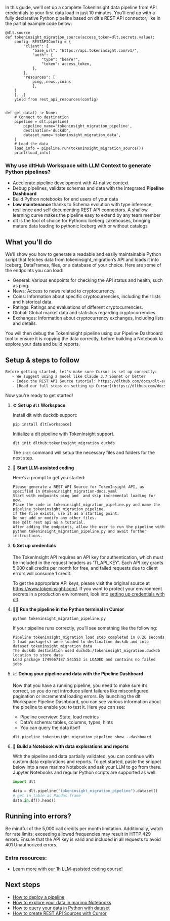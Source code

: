 In this guide, we'll set up a complete TokenInsight data pipeline from API credentials to your first data load in just 10 minutes. You'll end up with a fully declarative Python pipeline based on dlt's REST API connector, like in the partial example code below:

```python-outcome
@dlt.source
def tokeninsight_migration_source(access_token=dlt.secrets.value):
    config: RESTAPIConfig = {
        "client": {
            "base_url": "https://api.tokeninsight.com/v1/",
            "auth": {
                "type": "bearer",
                "token": access_token,
            },
        },
        "resources": [
            ping,,news,,coins
            ],
    }
    [...]
    yield from rest_api_resources(config)


def get_data() -> None:
    # Connect to destination
    pipeline = dlt.pipeline(
        pipeline_name='tokeninsight_migration_pipeline',
        destination='duckdb',
        dataset_name='tokeninsight_migration_data', 
    )
    # Load the data
    load_info = pipeline.run(tokeninsight_migration_source())
    print(load_info) 
```

### Why use dltHub Workspace with LLM Context to generate Python pipelines?

- Accelerate pipeline development with AI-native context
- Debug pipelines, validate schemas and data with the integrated **Pipeline Dashboard**
- Build Python notebooks for end users of your data
- **Low maintenance** thanks to Schema evolution with type inference, resilience and self documenting REST API connectors. A shallow learning curve makes the pipeline easy to extend by any team member
- dlt is the tool of choice for Pythonic Iceberg Lakehouses, bringing mature data loading to pythonic Iceberg with or without catalogs

## What you’ll do

We’ll show you how to generate a readable and easily maintainable Python script that fetches data from tokeninsight_migration’s API and loads it into Iceberg, DataFrames, files, or a database of your choice. Here are some of the endpoints you can load:

- General: Various endpoints for checking the API status and health, such as ping.
- News: Access to news related to cryptocurrency.
- Coins: Information about specific cryptocurrencies, including their lists and historical data.
- Ratings: Ratings and evaluations of different cryptocurrencies.
- Global: Global market data and statistics regarding cryptocurrencies.
- Exchanges: Information about cryptocurrency exchanges, including lists and details.

You will then debug the TokenInsight pipeline using our Pipeline Dashboard tool to ensure it is copying the data correctly, before building a Notebook to explore your data and build reports.

## Setup & steps to follow

```default
Before getting started, let's make sure Cursor is set up correctly:
   - We suggest using a model like Claude 3.7 Sonnet or better
   - Index the REST API Source tutorial: https://dlthub.com/docs/dlt-ecosystem/verified-sources/rest_api/ and add it to context as **@dlt rest api**
   - [Read our full steps on setting up Cursor](https://dlthub.com/docs/dlt-ecosystem/llm-tooling/cursor-restapi#23-configuring-cursor-with-documentation)
```

Now you're ready to get started!

1. ⚙️ **Set up `dlt` Workspace**
    
    Install dlt with duckdb support:
    ```shell
    pip install dlt[workspace]
    ```

    Initialize a dlt pipeline with TokenInsight support.
    ```shell
    dlt init dlthub:tokeninsight_migration duckdb
    ```

    The `init` command will setup the necessary files and folders for the next step.
    
2. 🤠 **Start LLM-assisted coding**
    
    Here’s a prompt to get you started:
    
    ```prompt
    Please generate a REST API Source for TokenInsight API, as specified in @tokeninsight_migration-docs.yaml 
    Start with endpoints ping and  and skip incremental loading for now. 
    Place the code in tokeninsight_migration_pipeline.py and name the pipeline tokeninsight_migration_pipeline. 
    If the file exists, use it as a starting point. 
    Do not add or modify any other files. 
    Use @dlt rest api as a tutorial. 
    After adding the endpoints, allow the user to run the pipeline with python tokeninsight_migration_pipeline.py and await further instructions.
    ```

    
3. 🔒 **Set up credentials** 
    
    The TokenInsight API requires an API key for authentication, which must be included in the request headers as 'TI_API_KEY'. Each API key grants 5,000 call credits per month for free, and failed requests due to client errors will consume 1 credit.
    
    To get the appropriate API keys, please visit the original source at https://www.tokeninsight.com/.
    If you want to protect your environment secrets in a production environment, look into [setting up credentials with dlt](https://dlthub.com/docs/walkthroughs/add_credentials).
    
4. 🏃‍♀️ **Run the pipeline in the Python terminal in Cursor**
    
    ```shell
    python tokeninsight_migration_pipeline.py
    ```
    
    If your pipeline runs correctly, you’ll see something like the following:
    
    ```shell
    Pipeline tokeninsight_migration load step completed in 0.26 seconds
    1 load package(s) were loaded to destination duckdb and into dataset tokeninsight_migration_data
    The duckdb destination used duckdb:/tokeninsight_migration.duckdb location to store data
    Load package 1749667187.541553 is LOADED and contains no failed jobs
    ```
    
5. 📈 **Debug your pipeline and data with the Pipeline Dashboard**

    Now that you have a running pipeline, you need to make sure it’s correct, so you do not introduce silent failures like misconfigured pagination or incremental loading errors. By launching the dlt Workspace Pipeline Dashboard, you can see various information about the pipeline to enable you to test it. Here you can see:
    - Pipeline overview: State, load metrics
    - Data’s schema: tables, columns, types, hints
    - You can query the data itself
    
    ```shell
    dlt pipeline tokeninsight_migration_pipeline show --dashboard
    ```
    
6. 🐍 **Build a Notebook with data explorations and reports**

    With the pipeline and data partially validated, you can continue with custom data explorations and reports. To get started, paste the snippet below into a new marimo Notebook and ask your LLM to go from there. Jupyter Notebooks and regular Python scripts are supported as well.

    
    ```python
    import dlt

   data = dlt.pipeline("tokeninsight_migration_pipeline").dataset()
   # get in table as Pandas frame
   data.in.df().head()
    ```

## Running into errors?

Be mindful of the 5,000 call credits per month limitation. Additionally, watch for rate limits; exceeding allowed frequencies may result in HTTP 429 errors. Ensure that the API key is valid and included in all requests to avoid 401 Unauthorized errors.

### Extra resources:

- [Learn more with our 1h LLM-assisted coding course!](https://www.youtube.com/watch?v=GGid70rnJuM)

## Next steps

- [How to deploy a pipeline](https://dlthub.com/docs/walkthroughs/deploy-a-pipeline)
- [How to explore your data in marimo Notebooks](https://dlthub.com/docs/general-usage/dataset-access/marimo)
- [How to query your data in Python with dataset](https://dlthub.com/docs/general-usage/dataset-access/dataset)
- [How to create REST API Sources with Cursor](https://dlthub.com/docs/dlt-ecosystem/llm-tooling/cursor-restapi)